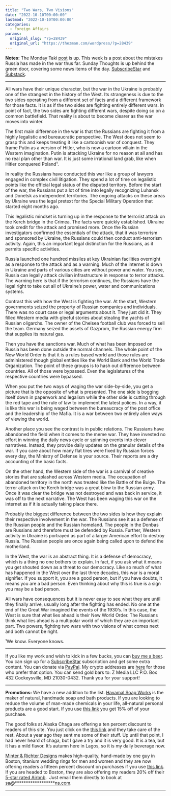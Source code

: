 ```yaml
---
title: "Two Wars, Two Visions"
date: "2022-10-10T00:00:00"
lastmod: "2022-10-10T00:00:00"
categories:
  - Foreign Affairs
params:
  original_slug: "?p=28439"
  original_url: "https://thezman.com/wordpress/?p=28439"
---
```


**Notes:** The Monday Taki
<a href="https://www.takimag.com/article/new-year-new-war/"
rel="noopener" target="_blank">post</a> is up. This week is a post about
the mistakes Russia has made in the war thus far. Sunday Thoughts is up
behind the green door, covering some news items of the day.
<a href="https://www.subscribestar.com/the-z-blog" rel="noopener"
target="_blank">SubscribeStar</a> and
[Substack](https://thedissident.substack.com/).

------------------------------------------------------------------------

All wars have their unique character, but the war in the Ukraine is
probably one of the strangest in the history of the West. Its
strangeness is due to the two sides operating from a different set of
facts and a different framework for those facts. It is as if the two
sides are fighting entirely different wars. In point of fact, the two
sides are fighting different wars, despite doing so on a common
battlefield. That reality is about to become clearer as the war moves
into winter.

The first main difference in the war is that the Russians are fighting
it from a highly legalistic and bureaucratic perspective. The West does
not seem to grasp this and keeps treating it like a cartoonish war of
conquest. They frame Putin as a version of Hitler, who is now a cartoon
villain in the Western imagination. Putin is attacking Ukraine for no
reason at all and has no real plan other than war. It is just some
irrational land grab, like when Hitler conquered Poland¹.

In reality the Russians have conducted this war like a group of lawyers
engaged in complex civil litigation. They spend a lot of time on
legalistic points like the official legal status of the disputed
territory. Before the start of the war, the Russians put a lot of time
into legally recognizing Luhansk and Donetsk as independent territories.
The ongoing attacks on these areas by Ukraine was the legal pretext for
the Special Military Operation that started eight months ago.

This legalistic mindset is turning up in the response to the terrorist
attack on the Kerch bridge in the Crimea. The facts were quickly
established. Ukraine took credit for the attack and promised more. Once
the Russian investigators confirmed the essentials of the attack, that
it was terrorism and sponsored by Ukraine, the Russians could then
conduct anti-terrorism activity. Again, this an important legal
distinction for the Russians, as it permits specific activities.

Russia launched one hundred missiles at key Ukrainian facilities
overnight as a response to the attack and as a warning. Much of the
internet is down in Ukraine and parts of various cities are without
power and water. You see, Russia can legally attack civilian
infrastructure in response to terror attacks. The warning here is that
if the terrorism continues, the Russians have the legal right to take
out all of Ukraine’s power, water and communications systems.

Contrast this with how the West is fighting the war. At the start,
Western governments seized the property of Russian companies and
individuals. There was no court case or legal arguments about it. They
just did it. They filled Western media with gleeful stories about
stealing the yachts of Russian oligarchs. The owner of the Chelsea
football club was forced to sell the team. Germany seized the assets of
Gazprom, the Russian energy firm that supplies its natural gas.

Then you have the sanctions war. Much of what has been imposed on Russia
has been done outside the normal channels. The whole point of the New
World Order is that it is a rules based world and those rules are
administered though global entities like the World Bank and the World
Trade Organization. The point of these groups is to hash out difference
between countries. All of those were bypassed. Even the legislatures of
the respective countries were bypassed.

When you put the two ways of waging the war side-by-side, you get a
picture that is the opposite of what is presented. The one side is
bogging itself down in paperwork and legalism while the other side is
cutting through the red tape and the rule of law to implement the latest
polices. In a way, it is like this war is being waged between the
bureaucracy of the post office and the leadership of the Mafia. It is a
war between two entirely alien ways of viewing the world.

Another place you see the contrast is in public relations. The Russians
have abandoned the field when it comes to the meme war. They have
invested no effort in winning the daily news cycle or spinning events
into clever narratives. Instead, they provide daily updates on the
granular details of the war. If you care about how many flat tires were
fixed by Russian forces every day, the Ministry of Defense is your
source. Their reports are a dry accounting of the basic facts.

On the other hand, the Western side of the war is a carnival of creative
stories that are splashed across Western media. The occupation of
abandoned territory in the north was treated like the Battle of the
Bulge. The terror attack on the Kerch bridge was a great blow to the
Russian army. Once it was clear the bridge was not destroyed and was
back in service, it was off to the next narrative. The West has been
waging this war on the internet as if it is actually taking place there.

Probably the biggest difference between the two sides is how they
explain their respective involvement in the war. The Russians see it as
a defense of the Russian people and the Russian homeland. The people in
the Donbas are Russians and therefore must be defended by Russia.
Further, Western activity in Ukraine is portrayed as part of a larger
American effort to destroy Russia. The Russian people are once again
being called upon to defend the motherland.

In the West, the war is an abstract thing. It is a defense of democracy,
which is a thing no one bothers to explain. In fact, if you ask what it
means you get shouted down as a threat to our democracy. Like so much of
what has happened in the West over the last three decades, this war is a
moral signifier. If you support it, you are a good person, but if you
have doubts, it means you are a bad person. Even thinking about why this
is true is a sign you may be a bad person.

All wars have consequences but it is never easy to see what they are
until they finally arrive, usually long after the fighting has ended. No
one at the end of the Great War imagined the events of the 1930’s. In
this case, the West is sure that what lies ahead is their New World
Order. The Russians think what lies ahead is a multipolar world of which
they are an important part. Two powers, fighting two wars with two
visions of what comes next and both cannot be right.

¹We know. Everyone knows.

------------------------------------------------------------------------

If you like my work and wish to kick in a few bucks, you can
<a href="https://www.buymeacoffee.com/mujolulu" rel="noopener"
target="_blank">buy me a beer</a>. You can sign up for a
<a href="https://www.subscribestar.com/the-z-blog" rel="noopener"
target="_blank">SubscribeStar</a> subscription and get some extra
content. You can donate via <a
href="https://www.paypal.com/donate/?cmd=_s-xclick&amp;hosted_button_id=UDAS2Q8JYA6CN&amp;source=url"
rel="noopener" target="_blank">PayPal</a>. My crypto addresses are
<a href="https://thezman.com/wordpress/?page_id=22713" rel="noopener"
target="_blank">here</a> for those who prefer that option. You can send
gold bars to: Z Media LLC P.O. Box 432 Cockeysville, MD 21030-0432.
Thank you for your support!

------------------------------------------------------------------------

**Promotions:** We have a new addition to the list.
<a href="https://havamalsoapworks.com/" rel="noopener"
target="_blank">Havamal Soap Works</a> is the maker of natural, handmade
soap and bath products. If you are looking to reduce the volume of
man-made chemicals in your life, all-natural personal products are a
good start. If you use
<a href="https://havamalsoapworks.com/discount/ZMAN" rel="noopener"
target="_blank">this link</a> you get 15% off of your purchase.

The good folks at Alaska Chaga are offering a ten percent discount to
readers of this site. You just click on the
<a href="https://alaskachaga.us/discount/ZMAN" rel="noopener noreferrer"
target="_blank">this link</a> and they take care of the rest. About a
year ago they sent me some of their stuff. Up until that point, I had
never heard of chaga, but I gave a try and it is very good. It is a tea,
but it has a mild flavor. It’s autumn here in Lagos, so it is my daily
beverage now.

<a href="https://www.minterandrichterdesigns.com/"
rel="noreferrer nofollow noopener" target="_blank">Minter &amp; Richter
Designs</a> makes high-quality, hand-made by one guy in Boston, titanium
wedding rings for men and women and they are now offering readers a
fifteen percent discount on purchases if you use
<a href="https://www.minterandrichterdesigns.com/discount/ZMAN"
rel="noreferrer nofollow noopener" target="_blank">this link</a>.
<span class="highlight"><span class="colour"><span class="font"><span class="size">If
you are headed to Boston, they are also offering my readers 20% off
their <a
href="https://www.airbnb.com/users/7988017/listings?user_id=7988017&amp;s=3"
rel="noopener noreferrer" target="_blank">5-star rated Airbnb</a>.  Just
email them directly to book at
<a href="mailto:sa***@*********************ns.com"
data-original-string="+rgATA2Ws/3aF7sLJnYgsw==cb7JXpTmx8fmrkr9E8bwaQ6ZAm0KfMgZwOACws3sw48p150SGsocFpFCogzZ8SFAMsa"><span
class="apbct-email-encoder"
data-original-string="H1gmmgOwN+kkPP3m24BSmQ==cb7MMDtyjs7cm47d8qHwkHNhL2ruIm61Vp6ucS7nyNPF8g6ozapjcJESLTCILrEwGaL"
title="This contact has been encoded by Anti-Spam by CleanTalk. Click to decode. To finish the decoding make sure that JavaScript is enabled in your browser.">sa<span
class="apbct-blur">***</span>@<span
class="apbct-blur">*********************</span>ns.com</span></a>.</span></span></span></span>

------------------------------------------------------------------------
